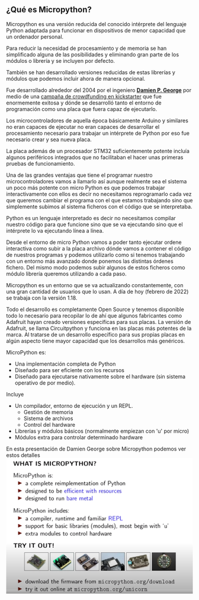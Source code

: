 ## ¿Qué es Micropython?

Micropython es una versión reducida del conocido intérprete del lenguaje Python adaptada para funcionar en dispositivos de menor capacidad que un ordenador personal.

Para reducir la necesidad de procesamiento y de memoria se han simplificado alguna de las posibilidades y eliminando gran parte de los módulos o librería y se incluyen por defecto.

También se han desarrollado versiones reducidas de estas librerías y módulos que podemos incluir ahora de manera opcional.

Fue desarrollado alrededor del 2004 por el ingeniero **[Damien P. George](https://dpgeorge.net/)** por medio de una [campaña de crowdfunding en kickstarter](https://www.kickstarter.com/projects/214379695/micro-python-python-for-microcontrollers?lang=es) que fue enormemente exitosa y dónde se desarrolló tanto el entorno de programación como una placa que fuera capaz de ejecutarlo.

Los microcontroladores de aquella época básicamente Arduino y similares no eran capaces de ejecutar no eran capaces de desarrollar el procesamiento necesario para trabajar un intérprete de Python por eso fue necesario crear y sea nueva placa.

La placa además de un procesador STM32 suficientemente potente incluía algunos periféricos integrados que no facilitaban el hacer unas primeras pruebas de funcionamiento.

Una de las grandes ventajas que tiene el programar nuestro microcontroladores vamos a llamarlo así aunque realmente sea el sistema un poco más potente con micro Python es que podemos trabajar interactivamente con ellos es decir no necesitamos reprogramarlo cada vez que queremos cambiar el programa con el que estamos trabajando sino que simplemente subimos al sistema ficheros con el código que se interpretaba.

Python es un lenguaje interpretado es decir no necesitamos compilar nuestro código para que funcione sino que se va ejecutando sino que el intérprete lo va ejecutando línea a línea.

Desde el entorno de micro Python vamos a poder tanto ejecutar ordene interactiva como subir a la placa archivo dónde vamos a contener el código de nuestros programas y podemos utilizarlo como si tenemos trabajando con un entorno más avanzado donde ponemos las distintas órdenes fichero. Del mismo modo podemos subir algunos de estos ficheros como módulo librería queremos utilizando a cada paso.

Micropython es un entorno que se va actualizando constantemente, con una gran cantidad de usuarios que lo usan. A día de hoy (febrero de 2022) se trabaja con la versión 1.18.

Todo el desarrollo es completamente Open Source y tenemos disponible todo lo necesario para recopilar lo de ahí que algunos fabricantes como Adafruit hayan creado versiones específicas para sus placas. La versión de Adafruit, se llama Circuitpython y funciona en las placas más potentes de la marca. Al tratarse de un desarrollo específico para sus propias placas en algún aspecto tiene mayor capacidad que los desarrollos más genéricos.


MicroPython es:

* Una implementación completa de Python
* Diseñado para ser eficiente con los recursos
* Diseñado para ejecutarse nativamente sobre el hardware (sin sistema operativo de por medio). 


Incluye

* Un compilador, entorno de ejecución y un REPL.
    * Gestión de memoria
    * Sistema de archivos
    * Control del hardware
* Librerías y módulos básicos (normalmente empiezan con 'u' por micro)
* Módulos extra para controlar determinado hardware

En esta presentación de Damien George sobre Micropython podemos ver estos detalles
![](./images/WhatISMircopython.png)


